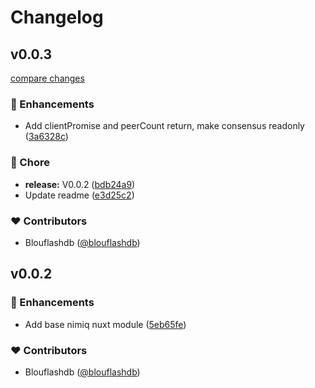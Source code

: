 # Changelog


## v0.0.3

[compare changes](https://github.com/blouflashdb/nimiq-nuxt-module/compare/v0.0.2...v0.0.3)

### 🚀 Enhancements

- Add clientPromise and peerCount return, make consensus readonly ([3a6328c](https://github.com/blouflashdb/nimiq-nuxt-module/commit/3a6328c))

### 🏡 Chore

- **release:** V0.0.2 ([bdb24a9](https://github.com/blouflashdb/nimiq-nuxt-module/commit/bdb24a9))
- Update readme ([e3d25c2](https://github.com/blouflashdb/nimiq-nuxt-module/commit/e3d25c2))

### ❤️ Contributors

- Blouflashdb ([@blouflashdb](http://github.com/blouflashdb))

## v0.0.2


### 🚀 Enhancements

- Add base nimiq nuxt module ([5eb65fe](https://github.com/blouflashdb/nimiq-nuxt-module/commit/5eb65fe))

### ❤️ Contributors

- Blouflashdb ([@blouflashdb](http://github.com/blouflashdb))

